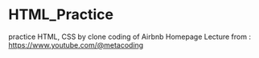 # HTML_Practice
 
practice HTML, CSS by clone coding of Airbnb Homepage
Lecture from : https://www.youtube.com/@metacoding
